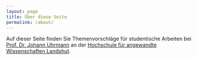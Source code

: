 ```yaml
---
layout: page
title: Über diese Seite
permalink: /about/
---
```


Auf dieser Seite finden Sie Themenvorschläge für studentische Arbeiten bei
[Prof. Dr. Johann Uhrmann](https://www.haw-landshut.de/hochschule/fakultaeten/informatik/wir-ueber-uns/professoren-innen.html)
an der [Hochschule für angewandte Wissenschaften Landshut](https://www.haw-landshut.de).
